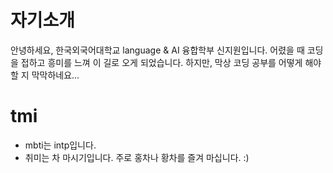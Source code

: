 # 자기소개
안녕하세요, 한국외국어대학교 language & AI 융합학부 신지원입니다. 
어렸을 때 코딩을 접하고 흥미를 느껴 이 길로 오게 되었습니다. 하지만, 막상 코딩 공부를 어떻게 해야할 지 막막하네요...

# tmi
- mbti는 intp입니다.
- 취미는 차 마시기입니다. 주로 홍차나 황차를 즐겨 마십니다. :)   

